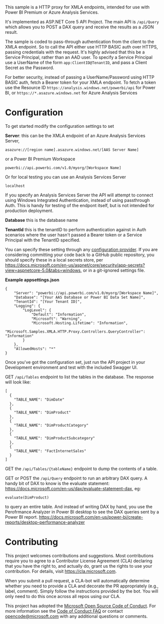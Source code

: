 
This sample is a HTTP proxy for XMLA endpoints, intended for use with Power BI Premium or Azure Analysis Services.

It's implemented as ASP.NET Core 5 API Project. The main API is `/api/Query` which allows you to POST a DAX query and receive the results as a JSON result.

The sample is coded to pass-through authentication from the client to the XMLA endpoint.  So to call the API either use HTTP BASIC auth over HTTPS, passing credentials with the request.  It's highly advised that this be a Service Principal, rather than an AAD user.  To specify a Service Principal use a UserName of the form `app:ClientID@TenantID`, and pass a Client Secret as the Password.

For better security, instead of passing a UserName/Password using HTTP BASIC auth, fetch a Bearer token for your XMLA endpoint.  To fetch a token use the Resource ID `https://analysis.windows.net/powerbi/api` for Power BI, or `https://*.asazure.windows.net` for Azure Analysis Services

# Configuration
To get started modify the configuration settings to set 

**Server**: this can be the XMLA endpoint of an Azure Analysis Services Server, 

`asazure://[region name].asazure.windows.net/[AAS Server Name]`

or a Power BI Premium Workspace

`powerbi://api.powerbi.com/v1.0/myorg/[Workspace Name]`

Or for local testing you can use an Analysis Services Server

`localhost`

If you specify an Analysis Services Server the API will attempt to connect using Windows Integrated Authentication, instead of using passthrough Auth.  This is handy for testing of the endpont itself, but is not intended for production deployment.

**Database**  this is the database name

**TenantId**  this is the tenantID to perform authentication against in Auth scenarios where the user hasn't passed a Bearer token or a Service Principal with the TenantID specified.

You can specify these setting through any [configuration provider](https://docs.microsoft.com/en-us/dotnet/core/extensions/configuration-providers).  If you are considering committing your code back to a GitHub public repository, you should specify these in a local secrets store, per https://docs.microsoft.com/en-us/aspnet/core/security/app-secrets?view=aspnetcore-5.0&tabs=windows, or in a git-ignored settings file.

**Example appsettings.json**
```
{
    "Server": "powerbi://api.powerbi.com/v1.0/myorg/[Workspace Name]",
    "Database": "[Your AAS Database or Power BI Data Set Name]",
    "TenantId": "[Your Tenant ID]",
    "Logging": {
        "LogLevel": {
            "Default": "Information",
            "Microsoft": "Warning",
            "Microsoft.Hosting.Lifetime": "Information",
            "Microsoft.Samples.XMLA.HTTP.Proxy.Controllers.QueryController":  "Information"
        }
    },
    "AllowedHosts": "*"
}

```

Once you've got the configuration set, just run the API project in your Development environment and test with the included Swagger UI.  

GET `/api/Tables` endpoint to list the tables in the database.  The response will look like:

```
[
  {
    "TABLE_NAME": "DimDate"
  },
  {
    "TABLE_NAME": "DimProduct"
  },
  {
    "TABLE_NAME": "DimProductCategory"
  },
  {
    "TABLE_NAME": "DimProductSubcategory"
  },
  {
    "TABLE_NAME": "FactInternetSales"
  }
]
```

GET the `/api/Tables/{tableName}` endpoint to dump the contents of a table.


GET or POST the `/api/Query` endpoint to run an arbitrary DAX query.  A handy bit of DAX to know is the evaluate statement: https://docs.microsoft.com/en-us/dax/evaluate-statement-dax, eg:

`evaluate(DimProduct)`

to query an entire table. And instead of writing DAX by hand, you use the Perofrmance Analyzer in Power BI desktop to see the DAX queries sent by a Power BI report. https://docs.microsoft.com/en-us/power-bi/create-reports/desktop-performance-analyzer



# Contributing

This project welcomes contributions and suggestions.  Most contributions require you to agree to a
Contributor License Agreement (CLA) declaring that you have the right to, and actually do, grant us
the rights to use your contribution. For details, visit https://cla.microsoft.com.

When you submit a pull request, a CLA-bot will automatically determine whether you need to provide
a CLA and decorate the PR appropriately (e.g., label, comment). Simply follow the instructions
provided by the bot. You will only need to do this once across all repos using our CLA.

This project has adopted the [Microsoft Open Source Code of Conduct](https://opensource.microsoft.com/codeofconduct/).
For more information see the [Code of Conduct FAQ](https://opensource.microsoft.com/codeofconduct/faq/) or
contact [opencode@microsoft.com](mailto:opencode@microsoft.com) with any additional questions or comments.
